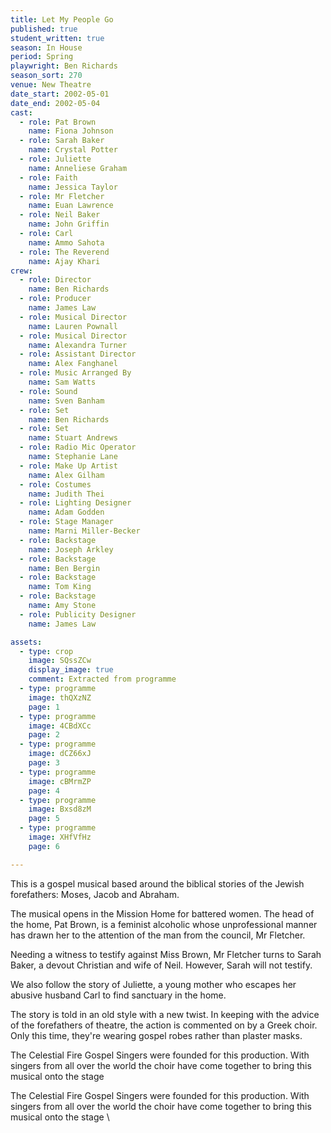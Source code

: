 ```yaml
---
title: Let My People Go
published: true
student_written: true
season: In House
period: Spring
playwright: Ben Richards
season_sort: 270
venue: New Theatre
date_start: 2002-05-01
date_end: 2002-05-04
cast:
  - role: Pat Brown
    name: Fiona Johnson
  - role: Sarah Baker
    name: Crystal Potter
  - role: Juliette
    name: Anneliese Graham
  - role: Faith
    name: Jessica Taylor
  - role: Mr Fletcher
    name: Euan Lawrence
  - role: Neil Baker
    name: John Griffin
  - role: Carl
    name: Ammo Sahota
  - role: The Reverend
    name: Ajay Khari
crew:
  - role: Director
    name: Ben Richards
  - role: Producer
    name: James Law
  - role: Musical Director
    name: Lauren Pownall
  - role: Musical Director
    name: Alexandra Turner
  - role: Assistant Director
    name: Alex Fanghanel
  - role: Music Arranged By
    name: Sam Watts
  - role: Sound
    name: Sven Banham
  - role: Set
    name: Ben Richards
  - role: Set
    name: Stuart Andrews
  - role: Radio Mic Operator
    name: Stephanie Lane
  - role: Make Up Artist
    name: Alex Gilham
  - role: Costumes
    name: Judith Thei
  - role: Lighting Designer
    name: Adam Godden
  - role: Stage Manager
    name: Marni Miller-Becker
  - role: Backstage
    name: Joseph Arkley
  - role: Backstage
    name: Ben Bergin
  - role: Backstage
    name: Tom King
  - role: Backstage
    name: Amy Stone
  - role: Publicity Designer
    name: James Law

assets:
  - type: crop
    image: SQssZCw
    display_image: true
    comment: Extracted from programme
  - type: programme
    image: thQXzNZ
    page: 1
  - type: programme
    image: 4CBdXCc
    page: 2
  - type: programme
    image: dCZ66xJ
    page: 3
  - type: programme
    image: cBMrmZP
    page: 4
  - type: programme
    image: Bxsd8zM
    page: 5
  - type: programme
    image: XHfVfHz
    page: 6

---
```




This is a gospel musical based around the biblical stories of the Jewish forefathers: Moses, Jacob and Abraham.

The musical opens in the Mission Home for battered women. The head of the home, Pat Brown, is a feminist alcoholic whose unprofessional manner has drawn her to the attention of the man from the council, Mr Fletcher.

Needing a witness to testify against Miss Brown, Mr Fletcher turns to Sarah Baker, a devout Christian and wife of Neil. However, Sarah will not testify.

We also follow the story of Juliette, a young mother who escapes her abusive husband Carl to find sanctuary in the home.

The story is told in an old style with a new twist. In keeping with the advice of the forefathers of theatre, the action is commented on by a Greek choir. Only this time, they're wearing gospel robes rather than plaster masks.

The Celestial Fire Gospel Singers were founded for this production. With singers from all over the world the choir have come together to bring this musical onto the stage


The Celestial Fire Gospel Singers were founded for this production. With singers from all over the world the choir have come together to bring this musical onto the stage \\
